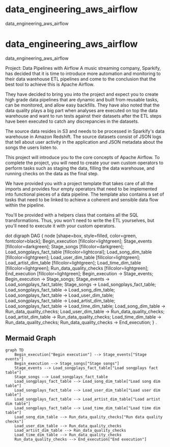 # data_engineering_aws_airflow
data_engineering_aws_airflow
# data_engineering_aws_airflow
data_engineering_aws_airflow

Project: Data Pipelines with Airflow
A music streaming company, Sparkify, has decided that it is time to introduce more automation and monitoring to their data warehouse ETL pipelines and come to the conclusion that the best tool to achieve this is Apache Airflow.

They have decided to bring you into the project and expect you to create high grade data pipelines that are dynamic and built from reusable tasks, can be monitored, and allow easy backfills. They have also noted that the data quality plays a big part when analyses are executed on top the data warehouse and want to run tests against their datasets after the ETL steps have been executed to catch any discrepancies in the datasets.

The source data resides in S3 and needs to be processed in Sparkify's data warehouse in Amazon Redshift. The source datasets consist of JSON logs that tell about user activity in the application and JSON metadata about the songs the users listen to.

This project will introduce you to the core concepts of Apache Airflow. To complete the project, you will need to create your own custom operators to perform tasks such as staging the data, filling the data warehouse, and running checks on the data as the final step.

We have provided you with a project template that takes care of all the imports and provides four empty operators that need to be implemented into functional pieces of a data pipeline. The template also contains a set of tasks that need to be linked to achieve a coherent and sensible data flow within the pipeline.

You'll be provided with a helpers class that contains all the SQL transformations. Thus, you won't need to write the ETL yourselves, but you'll need to execute it with your custom operators.

dot
digraph DAG {
node [shape=box, style=filled, color=green, fontcolor=black];
Begin_execution [fillcolor=lightgreen];
Stage_events [fillcolor=darkgreen];
Stage_songs [fillcolor=darkgreen];
Load_songplays_fact_table [fillcolor=lightcoral];
Load_song_dim_table [fillcolor=lightgreen];
Load_user_dim_table [fillcolor=lightgreen];
Load_artist_dim_table [fillcolor=lightgreen];
Load_time_dim_table [fillcolor=lightgreen];
Run_data_quality_checks [fillcolor=lightgreen];
End_execution [fillcolor=lightgreen];
Begin_execution -> Stage_events;
Begin_execution -> Stage_songs;
Stage_events -> Load_songplays_fact_table;
Stage_songs -> Load_songplays_fact_table;
Load_songplays_fact_table -> Load_song_dim_table;
Load_songplays_fact_table -> Load_user_dim_table;
Load_songplays_fact_table -> Load_artist_dim_table;
Load_songplays_fact_table -> Load_time_dim_table;
Load_song_dim_table -> Run_data_quality_checks;
Load_user_dim_table -> Run_data_quality_checks;
Load_artist_dim_table -> Run_data_quality_checks;
Load_time_dim_table -> Run_data_quality_checks;
Run_data_quality_checks -> End_execution;
}
.
## Mermaid Graph

```mermaid
graph TD
    Begin_execution["Begin execution"] --> Stage_events["Stage events"]
    Begin_execution --> Stage_songs["Stage songs"]
    Stage_events --> Load_songplays_fact_table["Load songplays fact table"]
    Stage_songs --> Load_songplays_fact_table
    Load_songplays_fact_table --> Load_song_dim_table["Load song dim table"]
    Load_songplays_fact_table --> Load_user_dim_table["Load user dim table"]
    Load_songplays_fact_table --> Load_artist_dim_table["Load artist dim table"]
    Load_songplays_fact_table --> Load_time_dim_table["Load time dim table"]
    Load_song_dim_table --> Run_data_quality_checks["Run data quality checks"]
    Load_user_dim_table --> Run_data_quality_checks
    Load_artist_dim_table --> Run_data_quality_checks
    Load_time_dim_table --> Run_data_quality_checks
    Run_data_quality_checks --> End_execution["End execution"]
```
